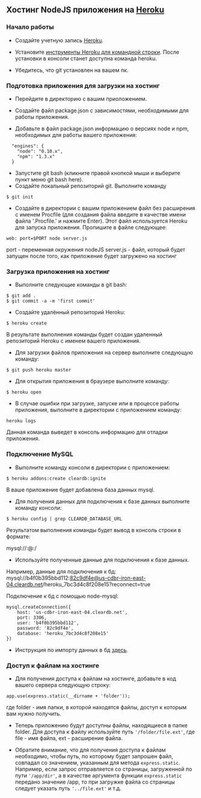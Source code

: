 ## Хостинг NodeJS приложения на [Heroku](https://www.heroku.com/)

### Начало работы 

* Создайте учетную запись [Heroku](https://www.heroku.com/). 
* Установите [инструменты Heroku для командной строки](https://devcenter.heroku.com/articles/heroku-command-line#download-and-install). После установки в консоли станет доступна команда heroku. 


* Убедитесь, что git установлен на вашем пк. 

### Подготовка приложения для загрузки на хостинг 

* Перейдите в директорию с вашим приоложением. 

* Создайте файл package.json с зависимостями, необходимыми для работы приложения. 
* Добавьте в файл package.json информацию о версиях node и npm, необходимых для работы вашего приложения: 
```
  "engines": {
    "node": "0.10.x",
    "npm": "1.3.x"
  }
```

* Запустите git bash (кликните правой кнопкой мыши и выберите пункт меню git bash here). 
* Создайте локальный репозиторий git. Выполните команду 
```
$ git init
```


* Создайте в директории с вашим приложением файл без расширения с именем Procfile (для создания файла введите в качестве имени файла '.Procfile.' и нажмите Enter). Этот файл используется Heroku для запуска приложения. Пропишите в файле следующее: 

```
web: port=$PORT node server.js
```
port - переменная окружения nodeJS 
server.js - файл, который будет запущен после того, как приложение будет загружено на хостинг


### Загрузка приложения на хостинг

* Выполните следующие команды в git bash: 
```
$ git add . 
$ git commit -a -m 'first commit'
```

* Создайте удалённый репозиторий Heroku: 
```
$ heroku create 
```
В результате выполнения команды будет создан удаленный репозиторий Heroku с именем вашего приложения. 


* Для загрузки файлов приложения на сервер выполните следующую команду: 
```
$ git push heroku master
```

* Для открытия приложения в браузере выполните команду: 
```
$ heroku open
```

* В случае ошибки при загрузке, запуске или в процессе работы приложения, выполните в директории с приложением команду: 
```
heroku logs
```
Данная команда выведет в консоль информацию для отладки приложения. 


### Подключение MySQL 

* Выполните команду консоли в директории с приложением: 

```
$ heroku addons:create cleardb:ignite
```
В ваше приложение будет добавлена база данных mysql.


* Для получения данных для подключения к базе данных выполните команду консоли: 
```
$ heroku config | grep CLEARDB_DATABASE_URL 
```
Результатом выполнения команды будет вывод в консоль строки в формате: 

mysql://<username>:<password>@<host>:<port>/<db>

* Используйте полученные данные для подключения к базе данных. 


Например, данные для подключения к бд:
mysql://b4f0b395bbd112:82c9df4e@us-cdbr-iron-east-04.cleardb.net/heroku_7bc3d4c8f208e15?reconnect=true

Подключение к бд с помощью node-mysql: 
```
mysql.createConnection({
    host: 'us-cdbr-iron-east-04.cleardb.net',
    port: 3306,
    user: 'b4f0b395bbd112',
    password: '82c9df4e',
    database: 'heroku_7bc3d4c8f208e15'
})
``` 


* Инструкция по импорту данных в бд [здесь](../importing_data.md). 


### Доступ к файлам на хостинге 

* Для получения доступа к файлам на хостинге, добавьте в код вашего сервера следующую строку: 

```
app.use(express.static(__dirname + 'folder'));
```
где folder - имя папки, в которой находятся файлы, доступ к которым вам нужно получить. 

* Теперь приложению будут доступны файлы, находящиеся в папке folder. Для доступа к файлу используйте путь ```'/folder/file.ext'```, где file - имя файла, ext - расширение файла. 

* Обратите внимание, что для получения доступа к файлам необходимо, чтобы путь, по которому будет запрошен файл, совпадал со значением, указанным для метода ```express.static```. 
Например, если запрос отправляется со страницы, загруженной по пути ```'/app/dir'```, а в качестве аргумента функции ```express.static``` передано значение /app, то при загружке файла со страницы следует указать путь ```'../file.ext'``` и т.д. 

